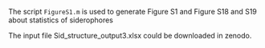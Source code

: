 The script ```FigureS1.m``` is used to generate Figure S1 and Figure S18 and S19 about statistics of siderophores

The input file Sid_structure_output3.xlsx could be downloaded in zenodo.
